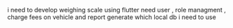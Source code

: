 i need to develop weighing scale using flutter need user , role managment , charge fees on vehicle and report generate which local db i need to use